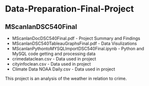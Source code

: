 # Data-Preparation-Final-Project
## MScanlanDSC540Final

- MScanlanDocDSC540Final.pdf - Project Summary and Findings
- MScanlanDSC540TableauGraphsFinal.pdf - Data Visulizations
- MScanlanPythontoMYSQLImportDSC540Final.ipynb - Python and MySQL code getting and processing data
- crimedataclean.csv - Data used in project
- cityinfoclean.csv - Data used in project
- Climate Data NOAA Daily.csv - Data used in project

This project is an analysis of the weather in relation to crime.
